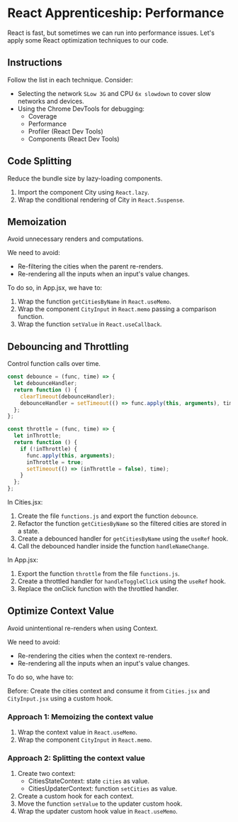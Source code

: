 # React Apprenticeship: Performance

React is fast, but sometimes we can run into performance issues. Let's apply some React optimization techniques to our code.

## Instructions

Follow the list in each technique. Consider:

- Selecting the network `SLow 3G` and CPU `6x slowdown` to cover slow networks and devices.
- Using the Chrome DevTools for debugging:
  - Coverage
  - Performance
  - Profiler (React Dev Tools)
  - Components (React Dev Tools)

## Code Splitting

Reduce the bundle size by lazy-loading components.

1. Import the component City using `React.lazy`.
2. Wrap the conditional rendering of City in `React.Suspense`.

## Memoization

Avoid unnecessary renders and computations.

We need to avoid:

- Re-filtering the cities when the parent re-renders.
- Re-rendering all the inputs when an input's value changes.

To do so, in App.jsx, we have to:

1. Wrap the function `getCitiesByName` in `React.useMemo`.
2. Wrap the component `CityInput` in `React.memo` passing a comparison function.
3. Wrap the function `setValue` in `React.useCallback`.

## Debouncing and Throttling

Control function calls over time.

```js
const debounce = (func, time) => {
  let debounceHandler;
  return function () {
    clearTimeout(debounceHandler);
    debounceHandler = setTimeout(() => func.apply(this, arguments), time);
  };
};
```

```js
const throttle = (func, time) => {
  let inThrottle;
  return function () {
    if (!inThrottle) {
      func.apply(this, arguments);
      inThrottle = true;
      setTimeout(() => (inThrottle = false), time);
    }
  };
};
```

In Cities.jsx:

1. Create the file `functions.js` and export the function `debounce`.
2. Refactor the function `getCitiesByName` so the filtered cities are stored in a state.
3. Create a debounced handler for `getCitiesByName` using the `useRef` hook.
4. Call the debounced handler inside the function `handleNameChange`.

In App.jsx:

1. Export the function `throttle` from the file `functions.js`.
2. Create a throttled handler for `handleToggleClick` using the `useRef` hook.
3. Replace the onClick function with the throttled handler.

## Optimize Context Value

Avoid unintentional re-renders when using Context.

We need to avoid:

- Re-rendering the cities when the context re-renders.
- Re-rendering all the inputs when an input's value changes.

To do so, whe have to:

Before: Create the cities context and consume it from `Cities.jsx` and `CityInput.jsx` using a custom hook.

### Approach 1: Memoizing the context value

1. Wrap the context value in `React.useMemo`.
2. Wrap the component `CityInput` in `React.memo`.

### Approach 2: Splitting the context value

1. Create two context:
   - CitiesStateContext: state `cities` as value.
   - CitiesUpdaterContext: function `setCities` as value.
2. Create a custom hook for each context.
3. Move the function `setValue` to the updater custom hook.
4. Wrap the updater custom hook value in `React.useMemo`.
